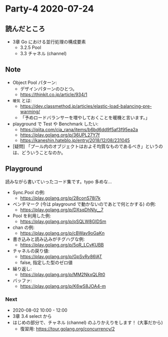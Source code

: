 # Party-4 2020-07-24
## 読んだところ
- 3章 Go における並行処理の構成要素
    - 3.2.5 Pool
    - 3.3 チャネル (channel)
    
## Note
- Object Pool パターン:
    - デザインパターンのひとつ。
    - https://thinkit.co.jp/article/934/1
- `暖気` とは:
    - https://dev.classmethod.jp/articles/elastic-load-balancing-pre-warming/
    - 「予めロードバランサーを増やしておくことを暖機と言います。」    
- playground で Test や Benchmark したい:
    - https://qiita.com/cia_rana/items/b6bd6dd9f5af3f95ea2a
    - https://play.golang.org/p/36UPL27Y7f
    - https://kaneshin.hateblo.jp/entry/2018/12/08/231045
- [疑問] 「プール内のオブジェクトはおよそ均質なものであるべき」というのは、どういうことなのか。

## Playground
読みながら書いていったコード集です。typo 多めな...
- Sync.Pool の例:
    - https://play.golang.org/p/28conS78l7k
- ベンチマーク (今は playground で動かないのであとで何とかする) の例:
    - https://play.golang.org/p/DXsqDhNly__7
- Pool を利用した例:
    - https://play.golang.org/p/pSQLW8GIDSm
- chan の例:
    - https://play.golang.org/p/cBWav9oGaKn
- 書き込みと読み込みがチグハグな例:
    - https://play.golang.org/p/5oR_LCvKUBB
- チャネルの戻り値:
    - https://play.golang.org/p/GpSvRy86lAT
    - false, 指定した型のゼロ値
- 繰り返し:
    - https://play.golang.org/p/MM2NkxQLRt0
- バッファ:
    - https://play.golang.org/p/K6wS8JOA4-m

### Next
- 2020-08-02 10:00 - 12:00
- 3章 3.4 select から
- はじめの部分で、チャネル (channel) のふりかえりをします！ (大事だから)
    - 復習用: https://tour.golang.org/concurrency/2
